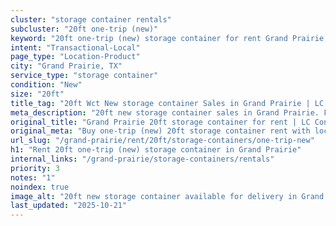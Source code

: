 ```yaml
---
cluster: "storage container rentals"
subcluster: "20ft one-trip (new)"
keyword: "20ft one-trip (new) storage container for rent Grand Prairie, TX"
intent: "Transactional-Local"
page_type: "Location-Product"
city: "Grand Prairie, TX"
service_type: "storage container"
condition: "New"
size: "20ft"
title_tag: "20ft Wct New storage container Sales in Grand Prairie | LC Container"
meta_description: "20ft new storage container sales in Grand Prairie. Fast delivery, competitive pricing. Serving storage containers area. Quote ID: 1CD. Call (214) 524-4168 for your free quote today."
original_title: "Grand Prairie 20ft storage container for rent | LC Container"
original_meta: "Buy one-trip (new) 20ft storage container rent with local delivery in Grand Prairie, TX. LC Container — local Since 2003. Request a fast quote today."
url_slug: "/grand-prairie/rent/20ft/storage-containers/one-trip-new"
h1: "Rent 20ft one-trip (new) storage container in Grand Prairie"
internal_links: "/grand-prairie/storage-containers/rentals"
priority: 3
notes: "1"
noindex: true
image_alt: "20ft new storage container available for delivery in Grand Prairie"
last_updated: "2025-10-21"
---
```


<!-- TODO: Add unique city/inventory copy, images, and internal links here. -->
